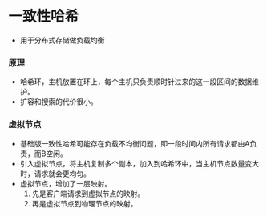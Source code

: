 # 一致性哈希
- 用于分布式存储做负载均衡
### 原理
- 哈希环，主机放置在环上，每个主机只负责顺时针过来的这一段区间的数据维护。
- 扩容和搜索的代价很小。
### 虚拟节点
- 基础版一致性哈希可能存在负载不均衡问题，即一段时间内所有请求都由A负责，而B空闲。
- 引入虚拟节点，将主机复制多个副本，加入到哈希环中，当主机节点数量变大时，请求就会更均匀。
- 虚拟节点，增加了一层映射。
    1. 先是客户端请求到虚拟节点的映射。
    2. 再是虚拟节点到物理节点的映射。